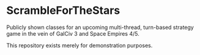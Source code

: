 # ScrambleForTheStars
Publicly shown classes for an upcoming multi-thread, turn-based strategy game in the vein of GalCiv 3 and Space Empires 4/5.

This repository exists merely for demonstration purposes.
